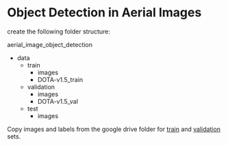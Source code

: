 # Object Detection in Aerial Images
create the following folder structure:

aerial_image_object_detection
  - data
    - train
      - images
      - DOTA-v1.5_train
    - validation
      - images
      - DOTA-v1.5_val
    - test
      - images

Copy images and labels from the google drive folder for [train](https://drive.google.com/drive/folders/1gmeE3D7R62UAtuIFOB9j2M5cUPTwtsxK?usp=sharing) and [validation](https://drive.google.com/drive/folders/1n5w45suVOyaqY84hltJhIZdtVFD9B224?usp=sharing) sets.
